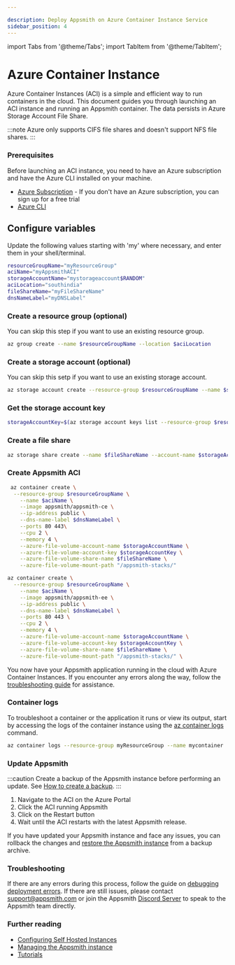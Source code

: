 ```yaml
---

description: Deploy Appsmith on Azure Container Instance Service
sidebar_position: 4
---
```

import Tabs from '@theme/Tabs';
import TabItem from '@theme/TabItem';

# Azure Container Instance
Azure Container Instances (ACI) is a simple and efficient way to run containers in the cloud. This document guides you through launching an ACI instance and running an Appsmith container. The data persists in Azure Storage Account File Share.

:::note 
Azure only supports CIFS file shares and doesn't support NFS file shares.
:::

### Prerequisites​

Before launching an ACI instance, you need to have an Azure subscription and have the Azure CLI installed on your machine. 

* [Azure Subscription](https://azure.com/free) - If you don't have an Azure subscription, you can sign up for a free trial
* [Azure CLI](https://learn.microsoft.com/en-us/cli/azure) 

## Configure variables
Update the following values starting with 'my' where necessary, and enter them in your shell/terminal.
```bash
resourceGroupName="myResourceGroup"
aciName="myAppsmithACI"
storageAccountName="mystorageaccount$RANDOM"
aciLocation="southindia"  
fileShareName="myFileShareName"
dnsNameLabel="myDNSLabel"
```
### Create a resource group (optional)
You can skip this step if you want to use an existing resource group.
```bash
az group create --name $resourceGroupName --location $aciLocation
```

### Create a storage account (optional)
You can skip this setp if you want to use an existing storage account.
```bash
az storage account create --resource-group $resourceGroupName --name $storageAccountName --location $aciLocation --sku Standard_LRS
```
### Get the storage account key
```bash
storageAccountKey=$(az storage account keys list --resource-group $resourceGroupName --account-name $storageAccountName --query "[0].value"  --output tsv)
```

### Create a file share
```bash
az storage share create --name $fileShareName --account-name $storageAccountName --account-key $storageAccountKey
```

### Create Appsmith ACI

<Tabs groupId="editions">
   <TabItem label="Community Edition" value="community">

```bash
 az container create \
  --resource-group $resourceGroupName \
	--name $aciName \
	--image appsmith/appsmith-ce \
	--ip-address public \
	--dns-name-label $dnsNameLabel \
	--ports 80 443\
	--cpu 2 \
	--memory 4 \
	--azure-file-volume-account-name $storageAccountName \
	--azure-file-volume-account-key $storageAccountKey \
	--azure-file-volume-share-name $fileShareName \
	--azure-file-volume-mount-path "/appsmith-stacks/"
 ```

   </TabItem>
   <TabItem label="Business Edition" value="business">


```bash
az container create \
  --resource-group $resourceGroupName \
	--name $aciName \
	--image appsmith/appsmith-ee \
	--ip-address public \
	--dns-name-label $dnsNameLabel \
	--ports 80 443 \
	--cpu 2 \
	--memory 4 \
	--azure-file-volume-account-name $storageAccountName \
	--azure-file-volume-account-key $storageAccountKey \
	--azure-file-volume-share-name $fileShareName \
	--azure-file-volume-mount-path "/appsmith-stacks/" \
```

   </TabItem>
</Tabs>

You now have your Appsmith application running in the cloud with Azure Container Instances. If you encounter any errors along the way, follow the [troubleshooting guide](/help-and-support/troubleshooting-guide/deployment-errors) for assistance. 

### Container logs
To troubleshoot a container or the application it runs or view its output, start by accessing the logs of the container instance using the [az container logs](https://learn.microsoft.com/en-us/cli/azure/container#az_container_logs) command.

```bash
az container logs --resource-group myResourceGroup --name mycontainer
```

### Update Appsmith

:::caution
Create a backup of the Appsmith instance before performing an update. See [How to create a backup](https://docs.appsmith.com/getting-started/setup/instance-management/appsmithctl#backup-appsmith-instance).
:::

1. Navigate to the ACI on the Azure Portal
2. Click the ACI running Appsmith
3. Click on the Restart button
4. Wait until the ACI restarts with the latest Appsmith release.

If you have updated your Appsmith instance and face any issues, you can rollback the changes and [restore the Appsmith instance](https://docs.appsmith.com/getting-started/setup/instance-management/appsmithctl#restore-appsmith-instance) from a backup archive.

### Troubleshooting

If there are any errors during this process, follow the guide on [debugging deployment errors](/help-and-support/troubleshooting-guide/deployment-errors). If there are still issues, please contact [support@appsmith.com](mailto:support@appsmith.com) or join the Appsmith [Discord Server](https://discord.com/invite/rBTTVJp) to speak to the Appsmith team directly.

### Further reading

* [Configuring Self Hosted Instances](/getting-started/setup/instance-configuration/#configuring-docker-installations)
* [Managing the Appsmith instance](/getting-started/setup/instance-management/)
* [Tutorials](/learning-and-resources/tutorials/)
